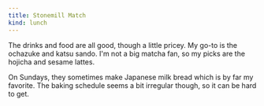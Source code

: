 ```yaml
---
title: Stonemill Match
kind: lunch
---
```

The drinks and food are all good, though a little pricey. My go-to is the ochazuke and katsu sando. I'm not a big matcha fan, so my picks are the hojicha and sesame lattes.

On Sundays, they sometimes make Japanese milk bread which is by far my favorite. The baking schedule seems a bit irregular though, so it can be hard to get.
